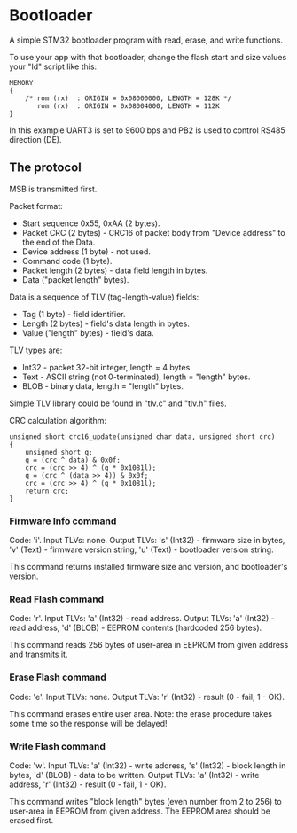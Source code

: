 # Bootloader

A simple STM32 bootloader program with read, erase, and write functions.

To use your app with that bootloader, change the flash start and size values your "ld" script like this:

```
MEMORY
{
	/* rom (rx)  : ORIGIN = 0x08000000, LENGTH = 128K */
	   rom (rx)  : ORIGIN = 0x08004000, LENGTH = 112K
}
```

In this example UART3 is set to 9600 bps and PB2 is used to control RS485 direction (DE).

## The protocol

MSB is transmitted first.

Packet format:
* Start sequence 0x55, 0xAA (2 bytes).
* Packet CRC (2 bytes) - CRC16 of packet body from "Device address" to the end of the Data.
* Device address (1 byte) - not used.
* Command code (1 byte).
* Packet length (2 bytes) - data field length in bytes.
* Data ("packet length" bytes).

Data is a sequence of TLV (tag-length-value) fields:
* Tag (1 byte) - field identifier.
* Length (2 bytes) - field's data length in bytes.
* Value ("length" bytes) - field's data.

TLV types are:
* Int32 - packet 32-bit integer, length = 4 bytes.
* Text - ASCII string (not 0-terminated), length = "length" bytes.
* BLOB - binary data, length = "length" bytes.

Simple TLV library could be found in "tlv.c" and "tlv.h" files.

CRC calculation algorithm:

```
unsigned short crc16_update(unsigned char data, unsigned short crc)
{
	unsigned short q;
	q = (crc ^ data) & 0x0f;
	crc = (crc >> 4) ^ (q * 0x1081l);
	q = (crc ^ (data >> 4)) & 0x0f;
	crc = (crc >> 4) ^ (q * 0x1081l);
	return crc;
}
```

### Firmware Info command
Code: 'i'.
Input TLVs: none.
Output TLVs: 's' (Int32) - firmware size in bytes, 'v' (Text) - firmware version string,
'u' (Text) - bootloader version string.

This command returns installed firmware size and version, and bootloader's version.

### Read Flash command
Code: 'r'.
Input TLVs: 'a' (Int32) - read address.
Output TLVs: 'a' (Int32) - read address, 'd' (BLOB) - EEPROM contents (hardcoded 256 bytes).

This command reads 256 bytes of user-area in EEPROM from given address and transmits it.

### Erase Flash command
Code: 'e'.
Input TLVs: none.
Output TLVs: 'r' (Int32) - result (0 - fail, 1 - OK).

This command erases entire user area. Note: the erase procedure takes some time so the response will be delayed!

### Write Flash command
Code: 'w'.
Input TLVs: 'a' (Int32) - write address, 's' (Int32) - block length in bytes, 'd' (BLOB) - data to be written.
Output TLVs: 'a' (Int32) - write address, 'r' (Int32) - result (0 - fail, 1 - OK).

This command writes "block length" bytes (even number from 2 to 256) to user-area in EEPROM from given address. The EEPROM area should be erased first.
